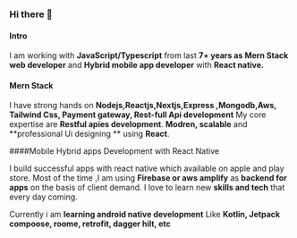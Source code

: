 ### Hi there 👋
#### Intro
I am working with 
**JavaScript/Typescript**
 from last 
**7+ years as Mern Stack web developer** and 
**Hybrid mobile app developer** with 
**React native.**
#### Mern Stack
 I have strong hands on 
**Nodejs,Reactjs,Nextjs,Express ,Mongodb,Aws, Tailwind Css, Payment gateway, Rest-full Api development**
My core expertise are 
**Restful apies development**.
**Modren, scalable** 
and 
**professional Ui designing **
using **React**.


####Mobile Hybrid apps Development with React Native

I build  successful apps with react native which  available on apple and play store.
Most of the time ,I am using 
**Firebase or aws amplify**
 as 
**backend for apps**
 on the basis of client demand.
I love to learn new 
**skills and tech**
 that every day coming.


Currently i am 
**learning android native development**
Like 
**Kotlin, Jetpack compoose, roome, retrofit, dagger hilt, etc**


